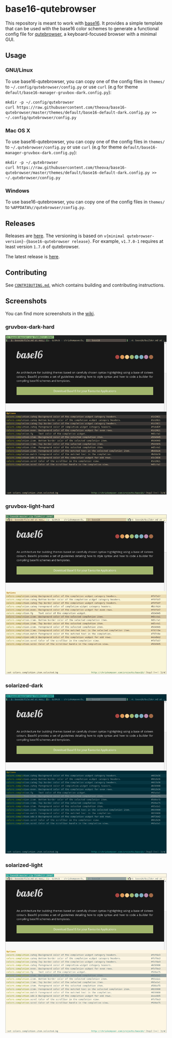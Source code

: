 # base16-qutebrowser

This repository is meant to work with [base16][1]. It provides a simple
template that can be used with the base16 color schemes to generate a
functional config file for [qutebrowser][2], a keyboard-focused browser
with a minimal GUI.

## Usage

### GNU/Linux

To use base16-qutebrowser, you can copy one of the config files in
`themes/` to `~/.config/qutebrowser/config.py` or use `curl` (e.g for
theme `default/base16-manager-gruvbox-dark.config.py`):

```shell
mkdir -p ~/.config/qutebrowser
curl https://raw.githubusercontent.com/theova/base16-qutebrowser/master/themes/default/base16-default-dark.config.py >> ~/.config/qutebrowser/config.py
```

### Mac OS X

To use base16-qutebrowser, you can copy one of the config files in
`themes/` to `~/.qutebrowser/config.py` or use `curl` (e.g for theme
`default/base16-manager-gruvbox-dark.config.py`):

```shell
mkdir -p ~/.qutebrowser
curl https://raw.githubusercontent.com/theova/base16-qutebrowser/master/themes/default/base16-default-dark.config.py >> ~/.qutebrowser/config.py
```

### Windows

To use base16-qutebrowser, you can copy one of the config files in
`themes/` to `%APPDATA%//qutebrowser/config.py`.

## Releases

Releases are [here][3]. The versioning is based on `v{minimal
qutebrowser-version}-{base16-qutebrowser release}`. For example,
`v1.7.0-1` requires at least version `1.7.0` of qutebrowser.

The latest release is [here][4].

## Contributing

See [`CONTRIBUTING.md`][5], which contains building and contributing
instructions.

## Screenshots

You can find more screenshots in the [wiki][6].

### gruvbox-dark-hard

![gruvbox-dark-hard][7]

### gruvbox-light-hard

![gruvbox-light-hard][8]

### solarized-dark

![solarized-dark][9]

### solarized-light

![solarized-light][10]

[1]: https://github.com/base16-project/base16
[2]: https://qutebrowser.org
[3]: releases
[4]: releases/latest
[5]: CONTRIBUTING.md
[6]: wiki
[7]: screenshots/gruvbox-dark-hard.png "gruvbox-dark-hard"
[8]: screenshots/gruvbox-light-hard.png "gruvbox-light-hard"
[9]: screenshots/solarized-dark.png "solarized-dark"
[10]: screenshots/solarized-light.png "solarized-light"
